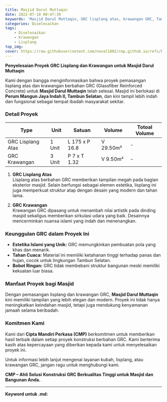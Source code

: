 ```yaml
---
title: Masjid Darul Muttaqin
date: 2022-07-18 00:47:39
keywords: 'Masjid Darul Muttaqin, GRC lisplang atas, krawangan GRC, Tambun Selatan, jasa konstruksi masjid, bahan GRC, Cipta Mandiri Perkasa, lisplang modern, krawangan islami, estetika masjid, konstruksi masjid berkualitas'
categories: Diselesaikan
tags:
    - Diselesaikan
    - Krawangan
    - Lisplang
top_img:
cover: https://raw.githubusercontent.com/noval1802/cmp.github.io/refs/heads/main/asset/krawangan/FB_IMG_1548860267527.jpg
---
```



**Penyelesaian Proyek GRC Lisplang dan Krawangan untuk Masjid Darul Muttaqin**  

Kami dengan bangga menginformasikan bahwa proyek pemasangan lisplang atas dan krawangan berbahan GRC (Glassfiber Reinforced Concrete) untuk **Masjid Darul Muttaqin** telah selesai. Masjid ini berlokasi di **Perum Mangun Jaya Indah II, Tambun Selatan**, dan kini tampil lebih indah dan fungsional sebagai tempat ibadah masyarakat sekitar.  

### **Detail Proyek**  

|       Type      |  Unit  | Satuan |   Volume    | Totoal Volume |
| --------------- | ------ | ------ | ----------- | ------------- |
| GRC Lisplang Atas | 1 Unit | L 175 x P 16.8 | V 29.50m² | - |
| GRC Krawangan | 3 Unit | P 7 x T 1.32 | V 9.50m² | - |

1. **GRC Lisplang Atas**  
   Lisplang atas berbahan GRC memberikan tampilan megah pada bagian eksterior masjid. Selain berfungsi sebagai elemen estetika, lisplang ini juga memperkuat struktur atap dengan desain yang modern dan tahan lama.  

2. **GRC Krawangan**  
   Krawangan GRC dipasang untuk menambah nilai artistik pada dinding masjid sekaligus memberikan sirkulasi udara yang baik. Desainnya mencerminkan nuansa islami yang indah dan menenangkan.  

### **Keunggulan GRC dalam Proyek Ini**  
- **Estetika Islami yang Unik:** GRC memungkinkan pembuatan pola yang khas dan menarik.  
- **Tahan Cuaca:** Material ini memiliki ketahanan tinggi terhadap panas dan hujan, cocok untuk lingkungan Tambun Selatan.  
- **Bobot Ringan:** GRC tidak membebani struktur bangunan meski memiliki kekuatan luar biasa.  

### **Manfaat Proyek bagi Masjid**  
Dengan pemasangan lisplang dan krawangan GRC, **Masjid Darul Muttaqin** kini memiliki tampilan yang lebih elegan dan modern. Proyek ini tidak hanya meningkatkan keindahan masjid, tetapi juga mendukung kenyamanan jamaah selama beribadah.  

### **Komitmen Kami**  
Kami dari **Cipta Mandiri Perkasa (CMP)** berkomitmen untuk memberikan hasil terbaik dalam setiap proyek konstruksi berbahan GRC. Kami berterima kasih atas kepercayaan yang diberikan kepada kami untuk menyelesaikan proyek ini.  

Untuk informasi lebih lanjut mengenai layanan kubah, lisplang, atau krawangan GRC, jangan ragu untuk menghubungi kami.  

**CMP – Ahli Solusi Konstruksi GRC Berkualitas Tinggi untuk Masjid dan Bangunan Anda.**  

---

**Keyword untuk .md:**  
